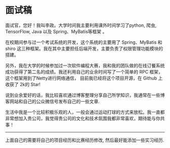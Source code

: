 # 面试稿

面试官，您好！我叫李政。大学时间我主要利用课外时间学习了python, 爬虫, TensorFlow, Java 以及 Spring、MyBatis等框架 。

在校期间参与过一个考试系统的开发，这个系统的主要用了 Spring、MyBatis 和 shiro 这三种框架。我在其中主要担任后端开发，主要负责了权限管理功能模块的搭建。



另外，我在大学的时候参加过一次软件编程大赛，我和我的团队做的在线订餐系统成功获得了第二名的成绩。我还利用自己的业余时间写了一个简单的 RPC 框架，这个框架用到了Netty进行网络通信， 目前我已经将这个项目开源，在 Github 上收获了 2k的 Star! 

说到业余爱好的话，我比较喜欢通过博客整理分享自己所学知识，我通常在一些博客网站和自己的公众微信号发布自己的一些文章.

 生活中我是一个比较积极乐观的人，一般会通过运动打球的方式来放松。我一直都非常想加入贵公司，我觉得贵公司的文化和技术氛围我都非常喜欢，期待能与你共事！

---

上面自己的需要将自己的项目经历和比赛经历修改, 然后最好能添加一些实习经历.